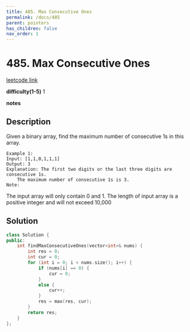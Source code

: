 ```yaml
---
title: 485. Max Consecutive Ones
permalink: /docs/485
parent: pointers
has_children: false
nav_order: 1
---
```

# 485. Max Consecutive Ones
[leetcode link](https://leetcode.com/problems/max-consecutive-ones/)

**difficulty(1-5)** 
1

**notes**   


## Description
Given a binary array, find the maximum number of consecutive 1s in this array.
```
Example 1:
Input: [1,1,0,1,1,1]
Output: 3
Explanation: The first two digits or the last three digits are consecutive 1s.
    The maximum number of consecutive 1s is 3.
Note:
```
The input array will only contain 0 and 1.
The length of input array is a positive integer and will not exceed 10,000

## Solution
```c++
class Solution {
public:
    int findMaxConsecutiveOnes(vector<int>& nums) {
        int res = 0;
        int cur = 0;
        for (int i = 0; i < nums.size(); i++) {
            if (nums[i] == 0) {
                cur = 0;
            }
            else {
                cur++;
            }
            res = max(res, cur);
        }
        return res;
    }
};
```

<!-- 
Default label
{: .label }

Blue label
{: .label .label-blue }

Stable
{: .label .label-green }

New release
{: .label .label-purple }

Coming soon
{: .label .label-yellow }

Deprecated
{: .label .label-red } -->
